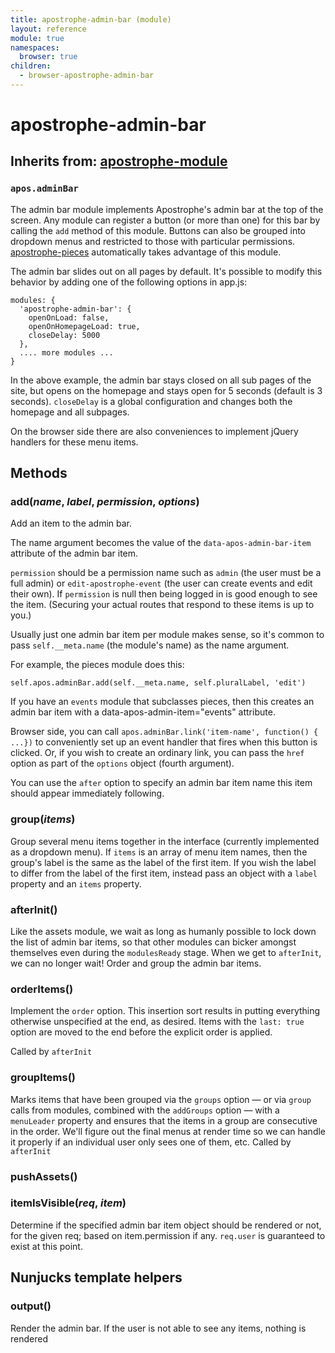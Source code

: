 ```yaml
---
title: apostrophe-admin-bar (module)
layout: reference
module: true
namespaces:
  browser: true
children:
  - browser-apostrophe-admin-bar
---
```


# apostrophe-admin-bar

## Inherits from: [apostrophe-module](https://github.com/apostrophecms/apostrophe-documentation/tree/56e9be7df36a153d8751804c1aac4ce5a70fd5c2/modules/apostrophe-module/index.html)

### `apos.adminBar`

The admin bar module implements Apostrophe's admin bar at the top of the screen. Any module can register a button \(or more than one\) for this bar by calling the `add` method of this module. Buttons can also be grouped into dropdown menus and restricted to those with particular permissions. [apostrophe-pieces](https://github.com/apostrophecms/apostrophe-documentation/tree/56e9be7df36a153d8751804c1aac4ce5a70fd5c2/modules/apostrophe-pieces/index.html) automatically takes advantage of this module.

The admin bar slides out on all pages by default. It's possible to modify this behavior by adding one of the following options in app.js:

```text
modules: {
  'apostrophe-admin-bar': {
    openOnLoad: false,
    openOnHomepageLoad: true,
    closeDelay: 5000
  },
  .... more modules ...
}
```

In the above example, the admin bar stays closed on all sub pages of the site, but opens on the homepage and stays open for 5 seconds \(default is 3 seconds\). `closeDelay` is a global configuration and changes both the homepage and all subpages.

On the browser side there are also conveniences to implement jQuery handlers for these menu items.

## Methods

### add\(_name_, _label_, _permission_, _options_\)

Add an item to the admin bar.

The name argument becomes the value of the `data-apos-admin-bar-item` attribute of the admin bar item.

`permission` should be a permission name such as `admin` \(the user must be a full admin\) or `edit-apostrophe-event` \(the user can create events and edit their own\). If `permission` is null then being logged in is good enough to see the item. \(Securing your actual routes that respond to these items is up to you.\)

Usually just one admin bar item per module makes sense, so it's common to pass `self.__meta.name` \(the module's name\) as the name argument.

For example, the pieces module does this:

```text
self.apos.adminBar.add(self.__meta.name, self.pluralLabel, 'edit')
```

If you have an `events` module that subclasses pieces, then this creates an admin bar item with a data-apos-admin-item="events" attribute.

Browser side, you can call `apos.adminBar.link('item-name', function() { ...})` to conveniently set up an event handler that fires when this button is clicked. Or, if you wish to create an ordinary link, you can pass the `href` option as part of the `options` object \(fourth argument\).

You can use the `after` option to specify an admin bar item name this item should appear immediately following.

### group\(_items_\)

Group several menu items together in the interface \(currently implemented as a dropdown menu\). If `items` is an array of menu item names, then the group's label is the same as the label of the first item. If you wish the label to differ from the label of the first item, instead pass an object with a `label` property and an `items` property.

### afterInit\(\)

Like the assets module, we wait as long as humanly possible to lock down the list of admin bar items, so that other modules can bicker amongst themselves even during the `modulesReady` stage. When we get to `afterInit`, we can no longer wait! Order and group the admin bar items.

### orderItems\(\)

Implement the `order` option. This insertion sort results in putting everything otherwise unspecified at the end, as desired. Items with the `last: true` option are moved to the end before the explicit order is applied.

Called by `afterInit`

### groupItems\(\)

Marks items that have been grouped via the `groups` option — or via `group` calls from modules, combined with the `addGroups` option — with a `menuLeader` property and ensures that the items in a group are consecutive in the order. We'll figure out the final menus at render time so we can handle it properly if an individual user only sees one of them, etc. Called by `afterInit`

### pushAssets\(\)

### itemIsVisible\(_req_, _item_\)

Determine if the specified admin bar item object should be rendered or not, for the given req; based on item.permission if any. `req.user` is guaranteed to exist at this point.

## Nunjucks template helpers

### output\(\)

Render the admin bar. If the user is not able to see any items, nothing is rendered

